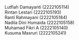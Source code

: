 Lutfiah Damayanti   (2222105114)  
Rintan Lestari      (2222105193)  
Ranti Rahmayani     (2222105184)  
Nadila Dini Humaida (2222105158)  
Muhamad Fikri A     (2222105140)  
Kusuma Masruri      (2222105241)  
